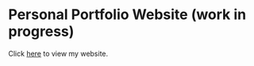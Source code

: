 # Personal Portfolio Website (work in progress)
Click [here](https://iamabhishek98.github.io/) to view my website.
